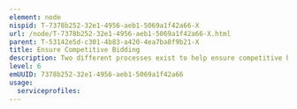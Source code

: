 ```yaml
---
element: node
nispid: T-7378b252-32e1-4956-aeb1-5069a1f42a66-X
url: /node/T-7378b252-32e1-4956-aeb1-5069a1f42a66-X.html
parent: T-53142e5d-c301-4b83-a420-4ea7ba8f9b21-X
title: Ensure Competitive Bidding
description: Two different processes exist to help ensure competitive bidding, these are outlined here.
level: 6
emUUID: 7378b252-32e1-4956-aeb1-5069a1f42a66
usage:
  serviceprofiles:
---
```

